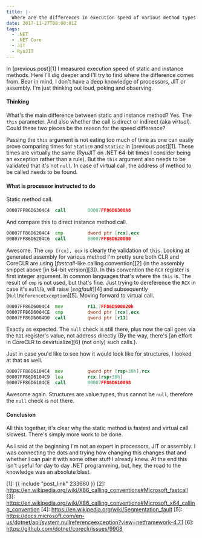 ```yaml
---
title: |-
  Where are the differences in execution speed of various method types come from (.NET)?
date: 2017-11-27T08:00:01Z
tags:
  - .NET
  - .NET Core
  - JIT
  - RyuJIT
---
```

In [previous post][1] I measured execution speed of static and instance methods. Here I'll dig deeper and I'll try to find where the difference comes from. Bear in mind, I don't have a deep knowledge of processors, JIT or assembly. I'm just thinking out loud, poking and observing.

<!-- excerpt -->

#### Thinking

What's the main difference between static and instance method? Yes. The `this` parameter. And also whether the call is direct or indirect (aka _virtual_). Could these two pieces be the reason for the speed difference?

Passing the `this` argument is not eating too much of time as one can easily prove comparing times for `Static0` and `Static2` in [previous post][1]. These times are virtually the same (RyuJIT on .NET 64-bit times I consider being an exception rather than a rule). But the `this` argument also needs to be validated that it's not `null`. In case of virtual call, the address of method to be called needs to be found.

#### What is processor instructed to do

Static method call.

```asm
00007FF86D6304C4  call        00007FF86D6300A8
```

And compare this to direct instance method call.

```asm
00007FF86D6204C4  cmp         dword ptr [rcx],ecx
00007FF86D6204C6  call        00007FF86D6200B0
```

Awesome. The `cmp [rcx], ecx` is clearly the validation of `this`. Looking at generated assembly for various method I'm pretty sure both CLR and CoreCLR are using [_fastcall_-like calling convention][2] (in the assembly snippet above [in 64-bit version][3]). In this convention the `RCX` register is first integer argument. In common languages that's where the `this` is. The result of `cmp` is not used, but that's fine. Just trying to dereference the `RCX` in case it's `null`/`0`, will raise [_segfault_][4] and subsequently [`NullReferenceException`][5]. Moving forward to virtual call.

```asm
00007FF86D6004C4  mov         r11,7FF86D500020h
00007FF86D6004CE  cmp         dword ptr [rcx],ecx
00007FF86D6004D0  call        qword ptr [r11]
```

Exactly as expected. The `null` check is still there, plus now the call goes via the `R11` register's value, not address directly (By the way, there's [an effort in CoreCLR to devirtualize][6] (not only) such calls.).

Just in case you'd like to see how it would look like for structures, I looked at that as well.

```asm
00007FF86D6104C4  mov         qword ptr [rsp+30h],rcx
00007FF86D6104C9  lea         rcx,[rsp+30h]
00007FF86D6104CE  call        00007FF86D610098
```

Awesome again. Structures are value types, thus cannot be `null`, therefore the `null` check is not there.

#### Conclusion

All this together, it's clear why the static method is fastest and virtual call slowest. There's simply more work to be done.

As I said at the beginning I'm not an expert in processors, JIT or assembly. I was connecting the dots and trying how changing this changes that and whether I can pair it with some other stuff I already knew. At the end this isn't useful for day to day .NET programming, but, hey, the road to the knowledge was an absolute blast.

[1]: {{ include "post_link" 233660 }}
[2]: https://en.wikipedia.org/wiki/X86_calling_conventions#Microsoft_fastcall
[3]: https://en.wikipedia.org/wiki/X86_calling_conventions#Microsoft_x64_calling_convention
[4]: https://en.wikipedia.org/wiki/Segmentation_fault
[5]: https://docs.microsoft.com/en-us/dotnet/api/system.nullreferenceexception?view=netframework-4.7.1
[6]: https://github.com/dotnet/coreclr/issues/9908